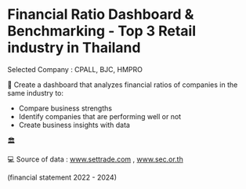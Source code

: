 # Financial Ratio Dashboard & Benchmarking - Top 3 Retail industry in Thailand
Selected Company : CPALL, BJC, HMPRO

🎈 Create a dashboard that analyzes financial ratios of companies in the same industry to:
- Compare business strengths
- Identify companies that are performing well or not
- Create business insights with data

🏛️ 

💻 Source of data : www.settrade.com , www.sec.or.th

(financial statement 2022 - 2024)
